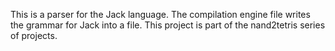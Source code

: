 This is a parser for the Jack language.  The compilation engine file writes the grammar for Jack into a file.  This project is part of the nand2tetris series of projects.  
